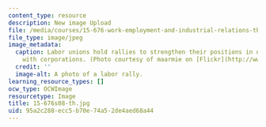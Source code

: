 ```yaml
---
content_type: resource
description: New image Upload
file: /media/courses/15-676-work-employment-and-industrial-relations-theory-spring-2008/95a2c288ecc5b70e74a52de4aed68a44_15-676s08-th.jpg
file_type: image/jpeg
image_metadata:
  caption: Labor unions hold rallies to strengthen their positions in negotiations
    with corporations. (Photo courtesy of maarmie on [Flickr](http://www.flickr.com/photos/maarmie/139984164/).)
  credit: ''
  image-alt: A photo of a labor rally.
learning_resource_types: []
ocw_type: OCWImage
resourcetype: Image
title: 15-676s08-th.jpg
uid: 95a2c288-ecc5-b70e-74a5-2de4aed68a44
---
```

